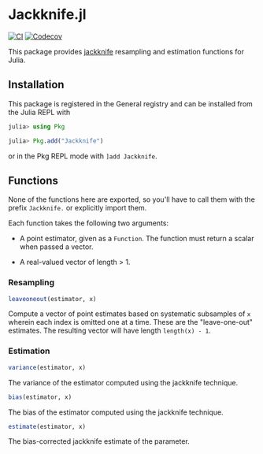 # Jackknife.jl

[![CI](https://github.com/ararslan/Jackknife.jl/workflows/CI/badge.svg)](https://github.com/ararslan/Jackknife.jl/actions?query=workflow%3ACI+branch%3Amaster)
[![Codecov](http://codecov.io/github/ararslan/Jackknife.jl/coverage.svg?branch=master)](http://codecov.io/github/ararslan/Jackknife.jl?branch=master)

This package provides [jackknife](https://en.wikipedia.org/wiki/Jackknife_resampling)
resampling and estimation functions for Julia.

## Installation

This package is registered in the General registry and can be installed from the Julia
REPL with

```julia
julia> using Pkg

julia> Pkg.add("Jackknife")
```

or in the Pkg REPL mode with `]add Jackknife`.

## Functions

None of the functions here are exported, so you'll have to call them with the prefix
`Jackknife.` or explicitly import them.

Each function takes the following two arguments:

 * A point estimator, given as a `Function`.
   The function must return a scalar when passed a vector.

 * A real-valued vector of length > 1.

### Resampling

```julia
leaveoneout(estimator, x)
```
Compute a vector of point estimates based on systematic subsamples of `x` wherein
each index is omitted one at a time.
These are the "leave-one-out" estimates.
The resulting vector will have length `length(x) - 1`.

### Estimation

```julia
variance(estimator, x)
```
The variance of the estimator computed using the jackknife technique.

```julia
bias(estimator, x)
```
The bias of the estimator computed using the jackknife technique.

```julia
estimate(estimator, x)
```
The bias-corrected jackknife estimate of the parameter.
